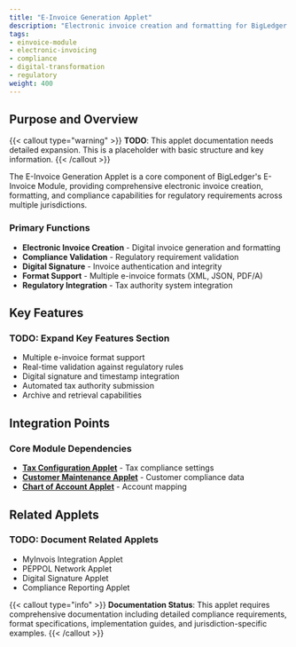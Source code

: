 ```yaml
---
title: "E-Invoice Generation Applet"
description: "Electronic invoice creation and formatting for BigLedger compliance operations"
tags:
- einvoice-module
- electronic-invoicing
- compliance
- digital-transformation
- regulatory
weight: 400
---
```


## Purpose and Overview

{{< callout type="warning" >}}
**TODO**: This applet documentation needs detailed expansion. This is a placeholder with basic structure and key information.
{{< /callout >}}

The E-Invoice Generation Applet is a core component of BigLedger's E-Invoice Module, providing comprehensive electronic invoice creation, formatting, and compliance capabilities for regulatory requirements across multiple jurisdictions.

### Primary Functions
- **Electronic Invoice Creation** - Digital invoice generation and formatting
- **Compliance Validation** - Regulatory requirement validation
- **Digital Signature** - Invoice authentication and integrity
- **Format Support** - Multiple e-invoice formats (XML, JSON, PDF/A)
- **Regulatory Integration** - Tax authority system integration

## Key Features

### TODO: Expand Key Features Section
- Multiple e-invoice format support
- Real-time validation against regulatory rules
- Digital signature and timestamp integration
- Automated tax authority submission
- Archive and retrieval capabilities

## Integration Points

### Core Module Dependencies
- **[Tax Configuration Applet](/applets/tax-configuration-applet/)** - Tax compliance settings
- **[Customer Maintenance Applet](/applets/customer-maintenance-applet/)** - Customer compliance data
- **[Chart of Account Applet](/applets/chart-of-account-applet/)** - Account mapping

## Related Applets

### TODO: Document Related Applets
- MyInvois Integration Applet
- PEPPOL Network Applet
- Digital Signature Applet
- Compliance Reporting Applet

{{< callout type="info" >}}
**Documentation Status**: This applet requires comprehensive documentation including detailed compliance requirements, format specifications, implementation guides, and jurisdiction-specific examples.
{{< /callout >}}